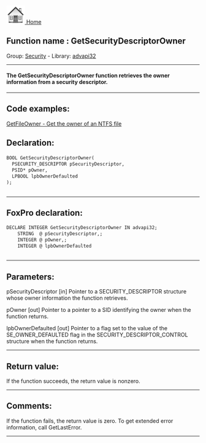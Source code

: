 [<img src="../../images/home.png"> Home ](https://github.com/VFPX/Win32API)  

## Function name : GetSecurityDescriptorOwner
Group: [Security](../../functions_group.md#Security)  -  Library: [advapi32](../../libraries.md#advapi32)  
***  


#### The GetSecurityDescriptorOwner function retrieves the owner information from a security descriptor.
***  


## Code examples:
[GetFileOwner - Get the owner of an NTFS file](../../samples/sample_433.md)  

## Declaration:
```foxpro  
BOOL GetSecurityDescriptorOwner(
  PSECURITY_DESCRIPTOR pSecurityDescriptor,
  PSID* pOwner,
  LPBOOL lpbOwnerDefaulted
);
  
```  
***  


## FoxPro declaration:
```foxpro  
DECLARE INTEGER GetSecurityDescriptorOwner IN advapi32;
	STRING  @ pSecurityDescriptor,;
	INTEGER @ pOwner,;
	INTEGER @ lpbOwnerDefaulted
  
```  
***  


## Parameters:
pSecurityDescriptor 
[in] Pointer to a SECURITY_DESCRIPTOR structure whose owner information the function retrieves. 

pOwner 
[out] Pointer to a pointer to a SID identifying the owner when the function returns. 

lpbOwnerDefaulted 
[out] Pointer to a flag set to the value of the SE_OWNER_DEFAULTED flag in the SECURITY_DESCRIPTOR_CONTROL structure when the function returns.  
***  


## Return value:
If the function succeeds, the return value is nonzero.  
***  


## Comments:
If the function fails, the return value is zero. To get extended error information, call GetLastError.  
  
***  

